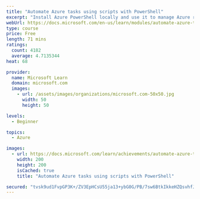 ```yaml
---
title: "Automate Azure tasks using scripts with PowerShell"
excerpt: "Install Azure PowerShell locally and use it to manage Azure resources."
webUrl: https://docs.microsoft.com/en-us/learn/modules/automate-azure-tasks-with-powershell/
type: course
price: Free
length: 71 mins
ratings:
  count: 4182
  average: 4.7135344
heat: 68

provider:
  name: Microsoft Learn
  domain: microsoft.com
  images:
    - url: /assets/images/organizations/microsoft.com-50x50.jpg
      width: 50
      height: 50

levels:
  - Beginner

topics:
  - Azure

images:
  - url: https://docs.microsoft.com/learn/achievements/automate-azure-tasks-with-powershell-social.png
    width: 200
    height: 200
    isCached: true
    title: "Automate Azure tasks using scripts with PowerShell"

secured: "tvsk9ud1FvpGP3K+/ZV3EpHCsU55ja13+ybG0G/PB/7sw6BtkIkkeHZQsvhfJCS7Si2uV8fQ+CzLM9guPJtiggoJfo2SJopKrssUpqq6kbU+CpGz/6Lj38vhTwYY5jCZXkmIC2nhMYe+0I0RsL0F1N36zWWcvnm/AjsR+cLuJRYXyzvoZezOhtfzCdfdd64R+wKL1UME3CRuOcD06jgiz5dsLG6KIpoH41Fz5KWJYQlNQn+vCXMEnggVgTfDRdgboSIOfkw4EbIBPWBzeVfkjJEjCJDYlwduRQRKbfEaXygRAbIopwzE+/c47VNXo7D+77loi0xdcSQDtneZQBSKYrMpcSptjQcm0xHI75NImy95J5qbmUVOAMYYoi1IErVcWwyouiXw8ehk3Af7JdjSnw==;im896xZUOu+noX+jOYzkgQ=="
---
```


